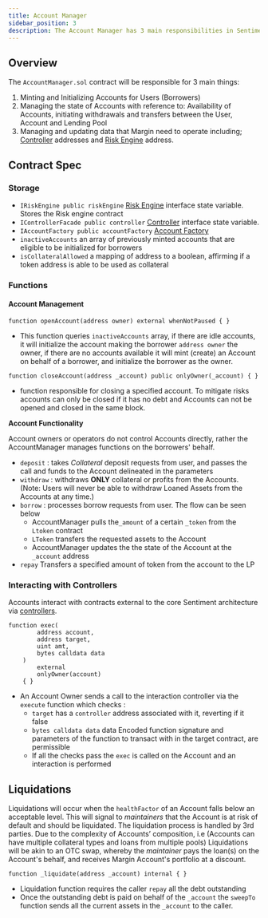 ```yaml
---
title: Account Manager
sidebar_position: 3
description: The Account Manager has 3 main responsibilities in Sentiment
---
```


## **Overview**

The `AccountManager.sol` contract will be responsible for 3 main things:

1. Minting and Initializing Accounts for Users (Borrowers)
2. Managing the state of Accounts with reference to: Availability of Accounts, initiating withdrawals and transfers between the User, Account and Lending Pool
3. Managing and updating data that Margin need to operate including; [Controller](protocol/controllers/controller.md) addresses and [Risk Engine](protocol/core/riskEngine.md) address.

## Contract Spec

### Storage

- `IRiskEngine public riskEngine` [Risk Engine](protocol/core/riskEngine.md) interface state variable. Stores the Risk engine contract
- `IControllerFacade public controller` [Controller](protocol/controllers/controller.md) interface state variable.
- `IAccountFactory public accountFactory` [Account Factory](protocol/core/accountFactory.md)
- `inactiveAccounts` an array of previously minted accounts that are eligible to be initialized for borrowers
- `isCollateralAllowed` a mapping of address to a boolean, affirming if a token address is able to be used as collateral

### Functions

#### Account Management

```solidity
function openAccount(address owner) external whenNotPaused { }
```

- This function queries `inactiveAccounts` array, if there are idle accounts, it will initialize the account making the borrower `address owner` the owner, if there are no accounts available it will mint (create) an Account on behalf of a borrower, and initialize the borrower as the owner.

```solidity
function closeAccount(address _account) public onlyOwner(_account) { }
```

- function responsible for closing a specified account. To mitigate risks accounts can only be closed if it has no debt and Accounts can not be opened and closed in the same block.

**Account Functionality**

Account owners or operators do not control Accounts directly, rather the AccountManager manages functions on the borrowers' behalf.

- `deposit` : takes _Collateral_ deposit requests from user, and passes the call and funds to the Account delineated in the parameters
- `withdraw` : withdraws **ONLY** collateral or profits from the Accounts. (Note: Users will never be able to withdraw Loaned Assets from the Accounts at any time.)
- `borrow` : processes borrow requests from user. The flow can be seen below
  - AccountManager pulls the`_amount` of a certain `_token` from the `Ltoken` contract
  - `LToken` transfers the requested assets to the Account
  - AccountManager updates the the state of the Account at the `_account` address
- `repay` Transfers a specified amount of token from the account to the LP

### Interacting with Controllers

Accounts interact with contracts external to the core Sentiment architecture via [controllers](protocol/controllers/controller.md).

```solidity
function exec(
        address account,
        address target,
        uint amt,
        bytes calldata data
    )
        external
        onlyOwner(account)
    { }
```

- An Account Owner sends a call to the interaction controller via the `execute` function which checks :
  - `target` has a `controller` address associated with it, reverting if it false
  - `bytes calldata data` data Encoded function signature and parameters of the function to transact with in the target contract, are permissible
  - If all the checks pass the `exec` is called on the Account and an interaction is performed

## Liquidations

Liquidations will occur when the `healthFactor` of an Account falls below an acceptable level. This will signal to _maintainers_ that the Account is at risk of default and should be liquidated. The liquidation process is handled by 3rd parties. Due to the complexity of Accounts’ composition, i.e (Accounts can have multiple collateral types and loans from multiple pools) Liquidations will be akin to an OTC swap, whereby the _maintainer_ pays the loan(s) on the Account's behalf, and receives Margin Account's portfolio at a discount.

```solidity
function _liquidate(address _account) internal { }
```

- Liquidation function requires the caller `repay` all the debt outstanding
- Once the outstanding debt is paid on behalf of the `_account` the `sweepTo` function sends all the current assets in the `_account` to the caller.
